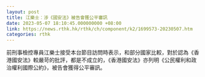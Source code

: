 ```yaml
---
layout: post
title: 江樂士︰涉《國安法》被告會獲公平審訊
date: 2023-05-07 18:10:45.000000000 +08:00
link: https://news.rthk.hk/rthk/ch/component/k2/1699573-20230507.htm
categories: rthk
---
```


前刑事檢控專員江樂士接受本台節目訪問時表示，和部分國家比較，對於認為《香港國安法》較嚴苛的批評，都是不成立的，《香港國安法》亦列明《公民權利和政治權利國際公約》，被告會獲得公平審訊。
